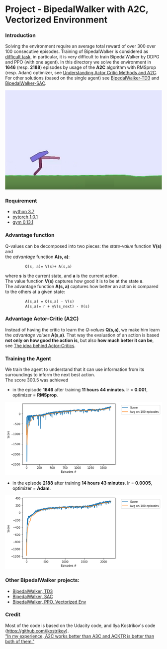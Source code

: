 # Project - BipedalWalker with A2C, Vectorized Environment


### Introduction

Solving the environment require an average total reward of over 300 over 100 consecutive episodes.
Training of BipedalWalker is considered as [difficult task](https://ctmakro.github.io/site/on_learning/rl/bipedal.html), in particular, it is very difficult to train BipedalWalker by DDPG and PPO (with one agent). In this directory we solve the environment 
in **1646** (resp. **2188**) episodes by usage of the __A2C__ algorithm with RMSprop (resp. Adam) optimizer, see [Understanding Actor Critic Methods and A2C](https://towardsdatascience.com/understanding-actor-critic-methods-931b97b6df3f).
For other solutions (based on the single agent) see
[BipedalWalker-TD3](https://github.com/Rafael1s/Deep-Reinforcement-Learning-Udacity/tree/master/BipedalWalker-TwinDelayed-DDPG%20(TD3))
and [BipedalWalker-SAC](https://github.com/Rafael1s/Deep-Reinforcement-Learning-Udacity/tree/master/BipedalWalker-Soft-Actor-Critic).

![](images/bwalker_a2c.png)     

### Requirement

* [python 3.7](https://www.python.org) 
* [pytorch 1.0.1](https://pytorch.org/)
* [gym 0.13.1](https://github.com/openai/gym)

### Advantage function

Q-values can be decomposed into two pieces: the _state-value_ function **V(s)** and    
the _advantage_ function **A(s, a)**:     
              
             Q(s, a)= V(s)+ A(s,a)   

where **s** is the current state, and **a** is the current action.              
The value function **V(s)** captures how good it is to be at the state **s**.     
The advantage function **A(s, a)** captures how better an action is compared to the others at a given state:

             A(s,a) = Q(s,a) - V(s)   
             A(s,a)= r + γV(s_next) - V(s)    
             
### Advantage Actor-Critic (A2C)             

Instead of having the critic to learn the _Q-values_ **Q(s,a)**, we make him learn the _advantage values_ **A(s,a)**. 
That way the evaluation of an action is based **not only on how good the action is**, but also **how much better it can be**,
see [The idea behind Actor-Critics](https://sergioskar.github.io/Actor_critics/).

### Training the Agent
We train the agent to understand that it can use information from its surroundings to inform the next best action.    
The score 300.5 was achieved    

* in the episode **1646** after training **11 hours 44 minutes**.
lr = **0.001**, optimizer = **RMSprop**.

![](images/plot_a2c_1646epis.png) 

* in the episode **2188** after training **14 hours 43 minutes**.
lr = **0.0005**, optimizer = **Adam**.

![](images/plot_a2c_2188epis.png) 

### Other BipedalWalker projects:

* [BipedalWalker, TD3](https://github.com/Rafael1s/Deep-Reinforcement-Learning-Udacity/tree/master/BipedalWalker-TwinDelayed-DDPG%20(TD3))    
* [BipedalWalker, SAC](https://github.com/Rafael1s/Deep-Reinforcement-Learning-Udacity/tree/master/BipedalWalker-Soft-Actor-Critic)    
* [BipedalWalker, PPO, Vectorized Env](https://github.com/Rafael1s/Deep-Reinforcement-Learning-Udacity/tree/master/BipedalWalker-PPO-VectorizedEnv)  

### Credit   

Most of the code is based on the Udacity code, and Ilya Kostrikov's code (https://github.com/ikostrikov).     
["In my experience, A2C works better than A3C and ACKTR is better than both of them."](https://github.com/ikostrikov/pytorch-a3c)   
